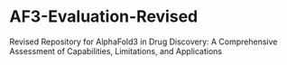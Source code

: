 # AF3-Evaluation-Revised
Revised Repository for AlphaFold3 in Drug Discovery: A Comprehensive Assessment of Capabilities, Limitations, and Applications
